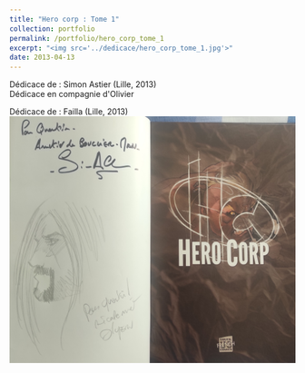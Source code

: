 ```yaml
---
title: "Hero corp : Tome 1"
collection: portfolio
permalink: /portfolio/hero_corp_tome_1
excerpt: "<img src='../dedicace/hero_corp_tome_1.jpg'>"
date: 2013-04-13
---
```


Dédicace de : Simon Astier (Lille, 2013)<br>Dédicace en compagnie d'Olivier

Dédicace de : Failla (Lille, 2013)
<img src='../dedicace/hero_corp_tome_1.jpg'>
